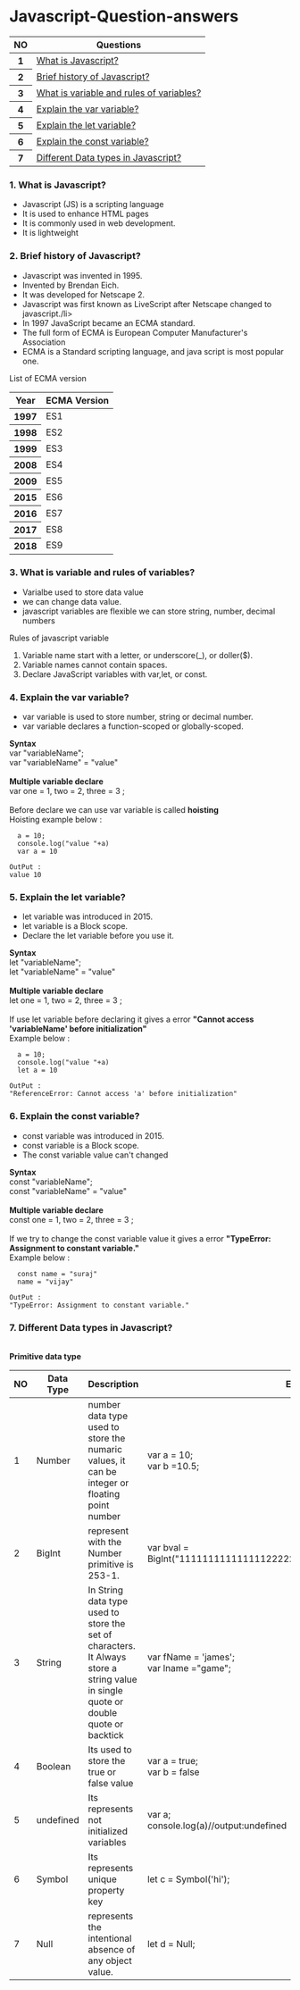# Javascript-Question-answers
<table class="table">
  <thead>
    <tr>
      <th>NO</th>
      <th>Questions</th>
    </tr>
  </thead>
  <tbody>
    <tr>
      <th >1</th>
      <td><a href="#que1">What is Javascript?</a></td>
    </tr>
    <tr>
      <th >2</th>
      <td><a href="#que2">Brief history of Javascript?</a></td>
    </tr>
     <tr>
      <th >3</th>
      <td><a href="#que3">What is variable and rules of variables?</a></td>
    </tr>
    <tr>
      <th >4</th>
      <td><a href="#que4">Explain the var variable?</a></td>
    </tr>
    <tr>
      <th >5</th>
      <td><a href="#que5">Explain the let variable?</a></td>
    </tr>
     <tr>
      <th >6</th>
      <td><a href="#que6">Explain the const variable?</a></td>
    </tr>
     <tr>
      <th >7</th>
      <td><a href="#que7">Different Data types in Javascript?</a></td>
    </tr>
    </tbody>
</table>
<div class="common" id="que1" >
  <h3>1. What is Javascript?</h3>
  <ul>
    <li>Javascript (JS) is a scripting language</li>
    <li>It is used to enhance HTML pages</li>
    <li>It is commonly used in web development.</li>
    <li>It is lightweight</li>
  </ul>
</div>
<div class="common" id="que2" >
  <h3>2. Brief history of Javascript?</h3>
  <ul>
    <li>Javascript was invented in 1995.</li>
    <li> Invented by Brendan Eich.</li>
    <li> It was developed for Netscape 2.</li>
    <li>Javascript was first known as LiveScript after Netscape changed to javascript./li>
    <li>In 1997 JavaScript became an ECMA standard.</li>
    <li>The full form of ECMA is European Computer Manufacturer's Association</li>
    <li>ECMA is a Standard scripting language, and java script is most popular one.</li>
  </ul>
  <p>List of ECMA version</p>
  <table>
     <thead>
    <tr>
      <th>Year</th>
      <th>ECMA Version</th>
    </tr>
  </thead>
     <tbody>
    <tr>
      <th >1997	</th>
      <td>ES1</td>
    </tr>
    <tr>
      <th >1998	</th>
      <td>ES2</td>
    </tr>
    <tr>
      <th >1999	</th>
      <td>ES3</td>
    </tr>
     <tr>
      <th >2008</th>
      <td>ES4</td>
    </tr>   
     <tr>
      <th >2009</th>
      <td>ES5</td>
    </tr>
     <tr>
      <th >2015</th>
      <td>ES6</td>
    </tr>
    <tr>
      <th >2016</th>
      <td>ES7</td>
    </tr>
    <tr>
      <th >2017</th>
      <td>ES8</td>
    </tr>
    <tr>
      <th >2018</th>
      <td>ES9</td>
    </tr>
    </tbody>
  </table>
</div>
<div class="common" id="que3" >
  <h3>3. What is variable and rules of variables?</h3>
  <ul>
    <li>Varialbe used to store data value</li>
    <li>we can change data value.</li>
    <li>javascript variables are flexible we can store string, number, decimal numbers</li>
  </ul>
  <p>Rules of javascript variable </p>
  <ol>
    <li>Variable name start with a letter, or underscore(_), or doller($).</li>
    <li>Variable names cannot contain spaces.</li>
    <li>Declare JavaScript variables with var,let, or const.</li>
  </ol>
</div>
<div class="common" id="que4" >
  <h3>4. Explain the var variable?</h3>
  <ul>
    <li>var variable is used to store number, string or decimal number.</li>
    <li>var variable declares a function-scoped or globally-scoped.</li>
  </ul>
  <b>Syntax</b><br/>
  <span>var "variableName";</span><br/>
  <span>var "variableName" = "value"</span><br/><br/>
  <b>Multiple variable declare</b><br/>
  <span> var one = 1, two = 2, three = 3 ;</span><br/>
  <br/>
    <span>Before declare we can use var variable is called <b>hoisting</b></span><br/>
  <span>Hoisting example below :</span>
  
  ```
    a = 10;
    console.log("value "+a)
    var a = 10
  ```
  ``` 
  OutPut :
  value 10
  ```
</div>
<div class="common" id="que5" >
  <h3>5. Explain the let variable?</h3>
  <ul>
    <li>let variable was introduced in 2015.</li>
    <li>let variable is a Block scope.</li>
    <li>Declare the let variable before you use it.</li>
  </ul>
 <b>Syntax</b><br/>
  <span>let "variableName";</span><br/>
  <span>let "variableName" = "value"</span><br/><br/>
  <b>Multiple variable declare</b><br/>
  <span> let one = 1, two = 2, three = 3 ;</span><br/>
  <br/>
    <span>If use let variable before declaring it gives a error <b>"Cannot access 'variableName' before initialization"</b></span><br/>
  <span>Example below :</span>
  
  ```
    a = 10;
    console.log("value "+a)
    let a = 10
  ```
  ``` 
  OutPut :
  "ReferenceError: Cannot access 'a' before initialization"
  ```
</div>
<div class="common" id="que6" >
  <h3>6. Explain the const variable?</h3>
  <ul>
    <li>const variable was introduced in 2015.</li>
    <li>const variable is a Block scope.</li>
    <li>The const variable value can't changed</li>
  </ul>
 <b>Syntax</b><br/>
  <span>const "variableName";</span><br/>
  <span>const "variableName" = "value"</span><br/><br/>
  <b>Multiple variable declare</b><br/>
  <span> const one = 1, two = 2, three = 3 ;</span><br/>
  <br/>
    <span>If we try to change the const variable value it gives a error <b>"TypeError: Assignment to constant variable."</b></span><br/>
  <span>Example below :</span>
  
  ```
    const name = "suraj"
    name = "vijay"
  ```
  ``` 
  OutPut :
  "TypeError: Assignment to constant variable."
  ```
</div>
<div class="common" id="que7" >
  <h3>7. Different Data types in Javascript?</h3>
  <br/>
  <b>Primitive data type</b><br/>
  <table>
  <thead>
	  <tr>
		<th>NO</th>
		<th>Data Type</th>
		<th>Description</th>
		<th>Example</th>
	  </tr>
	</thead>
	<tbody>
    <tr>
		<td>1</td>
		<td>Number</td>
		<td>number data type used to store the numaric values, it can be integer or floating point number</td>
		<td>var a = 10;<br/>var b =10.5;</td> 
	</tr>
    <tr>
		<td>2</td>
		<td>BigInt</td>
		<td>represent with the Number primitive is 253-1.</td>
		<td>var bval = BigInt("11111111111111122222222222222222222223333333333");</td> 
	</tr>
  <tr>
		<td>3</td>
		<td>String</td>
		<td>In String data type used to store the set of characters.<br/>It Always store a string value in single quote or double quote or backtick</td>
		<td>var fName = 'james';<br/>var lname ="game";</td> 
	</tr>
  <tr>
    <td>4</td>
		<td>Boolean</td>
		<td>Its used to store the true or false value</td>
		<td>var a = true;<br/>var b = false</td>
    </tr>
     <tr>
    <td>5</td>
		<td>undefined</td>
		<td>Its represents not initialized variables</td>
		<td>var a;<br/>console.log(a)//output:undefined</td>
    </tr>
    
  <tr>
    <td>6</td>
    <td>Symbol</td>
    <td>Its represents unique property key</td>
    <td>let c = Symbol('hi');</td>
    </tr>
    <tr>
      <td>7</td>
      <td>Null</td>
      <td>represents the intentional absence of any object value.</td>
      <td>let d = Null;</td>
    </tr>
    
  </tbody>
</table>
</div>
